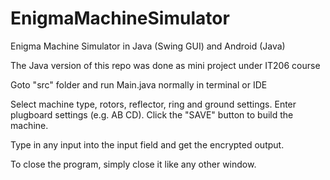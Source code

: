 # EnigmaMachineSimulator
Enigma Machine Simulator in Java (Swing GUI) and Android (Java)

The Java version of this repo was done as mini project under IT206 course

Goto "src" folder and run Main.java normally in terminal or IDE

Select machine type, rotors, reflector, ring and ground settings. Enter plugboard settings (e.g. AB CD). Click the "SAVE" button to build the machine.

Type in any input into the input field and get the encrypted output.

To close the program, simply close it like any other window.
